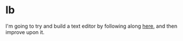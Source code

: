 # lb

I'm going to try and build a text editor by following along [here](https://viewsourcecode.org/snaptoken/kilo/index.html), and then improve upon it.
